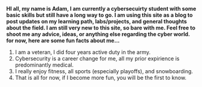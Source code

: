 **HI all, my name is Adam, I am currently a cybersecuirty student with some basic skills but still have a long way to go. I am using this site as a blog to post updates on my learning path, labs/projects, and general thoughts about the field. I am still very new to this site, so bare with me. Feel free to shoot me any advice, ideas, or anything else regarding the cyber world. for now, here are some fun facts about me...** 

1. I am a veteran, I did four years active duty in the army.
2. Cybersecurity is a career change for me, all my prior expirience is predominantly medical.
3. I really enjoy fitness, all sports (especially playoffs), and snowboarding.
4. That is all for now, if I become more fun, you will be the first to know. 

